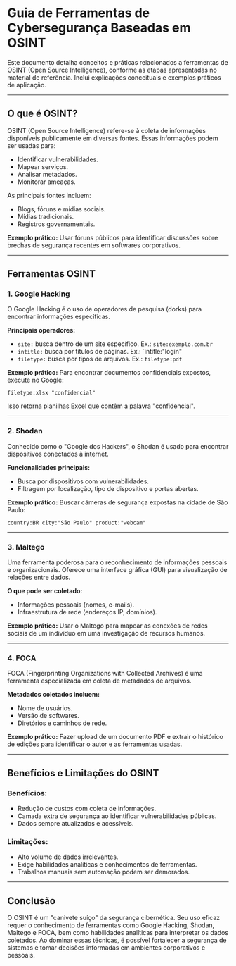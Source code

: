 # Guia de Ferramentas de Cybersegurança Baseadas em OSINT

Este documento detalha conceitos e práticas relacionados a ferramentas de OSINT (Open Source Intelligence), conforme as etapas apresentadas no material de referência. Inclui explicações conceituais e exemplos práticos de aplicação.

---

## O que é OSINT?
OSINT (Open Source Intelligence) refere-se à coleta de informações disponíveis publicamente em diversas fontes. Essas informações podem ser usadas para:
- Identificar vulnerabilidades.
- Mapear serviços.
- Analisar metadados.
- Monitorar ameaças.

As principais fontes incluem:
- Blogs, fóruns e mídias sociais.
- Mídias tradicionais.
- Registros governamentais.

**Exemplo prático:**
Usar fóruns públicos para identificar discussões sobre brechas de segurança recentes em softwares corporativos.

---

## Ferramentas OSINT

### 1. **Google Hacking**
O Google Hacking é o uso de operadores de pesquisa (dorks) para encontrar informações específicas.

**Principais operadores:**
- `site:` busca dentro de um site específico. Ex.: `site:exemplo.com.br`
- `intitle:` busca por títulos de páginas. Ex.: `intitle:"login"
- `filetype:` busca por tipos de arquivos. Ex.: `filetype:pdf`

**Exemplo prático:**
Para encontrar documentos confidenciais expostos, execute no Google:
```
filetype:xlsx "confidencial"
```
Isso retorna planilhas Excel que contêm a palavra "confidencial".

---

### 2. **Shodan**
Conhecido como o "Google dos Hackers", o Shodan é usado para encontrar dispositivos conectados à internet.

**Funcionalidades principais:**
- Busca por dispositivos com vulnerabilidades.
- Filtragem por localização, tipo de dispositivo e portas abertas.

**Exemplo prático:**
Buscar câmeras de segurança expostas na cidade de São Paulo:
```
country:BR city:"São Paulo" product:"webcam"
```
---

### 3. **Maltego**
Uma ferramenta poderosa para o reconhecimento de informações pessoais e organizacionais. Oferece uma interface gráfica (GUI) para visualização de relações entre dados.

**O que pode ser coletado:**
- Informações pessoais (nomes, e-mails).
- Infraestrutura de rede (endereços IP, domínios).

**Exemplo prático:**
Usar o Maltego para mapear as conexões de redes sociais de um indivíduo em uma investigação de recursos humanos.

---

### 4. **FOCA**
FOCA (Fingerprinting Organizations with Collected Archives) é uma ferramenta especializada em coleta de metadados de arquivos.

**Metadados coletados incluem:**
- Nome de usuários.
- Versão de softwares.
- Diretórios e caminhos de rede.

**Exemplo prático:**
Fazer upload de um documento PDF e extrair o histórico de edições para identificar o autor e as ferramentas usadas.

---

## Benefícios e Limitações do OSINT

### Benefícios:
- Redução de custos com coleta de informações.
- Camada extra de segurança ao identificar vulnerabilidades públicas.
- Dados sempre atualizados e acessíveis.

### Limitações:
- Alto volume de dados irrelevantes.
- Exige habilidades analíticas e conhecimentos de ferramentas.
- Trabalhos manuais sem automação podem ser demorados.

---

## Conclusão
O OSINT é um "canivete suíço" da segurança cibernética. Seu uso eficaz requer o conhecimento de ferramentas como Google Hacking, Shodan, Maltego e FOCA, bem como habilidades analíticas para interpretar os dados coletados. Ao dominar essas técnicas, é possível fortalecer a segurança de sistemas e tomar decisões informadas em ambientes corporativos e pessoais.

